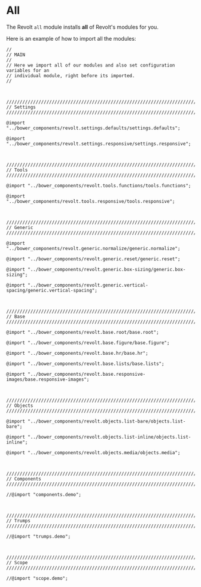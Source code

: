 # All

The Revolt `all` module installs **all** of Revolt's modules for you.

Here is an example of how to import all the modules:

    //
    // MAIN
    //
    // Here we import all of our modules and also set configuration variables for an
    // individual module, right before its imported.
    //
    
    
    
    ////////////////////////////////////////////////////////////////////////////////
    // Settings
    ////////////////////////////////////////////////////////////////////////////////
    
    @import "../bower_components/revolt.settings.defaults/settings.defaults";
    
    @import "../bower_components/revolt.settings.responsive/settings.responsive";
    
    
    
    ////////////////////////////////////////////////////////////////////////////////
    // Tools
    ////////////////////////////////////////////////////////////////////////////////
    
    @import "../bower_components/revolt.tools.functions/tools.functions";
    
    @import "../bower_components/revolt.tools.responsive/tools.responsive";
    
    
    
    ////////////////////////////////////////////////////////////////////////////////
    // Generic
    ////////////////////////////////////////////////////////////////////////////////
    
    @import "../bower_components/revolt.generic.normalize/generic.normalize";
    
    @import "../bower_components/revolt.generic.reset/generic.reset";
    
    @import "../bower_components/revolt.generic.box-sizing/generic.box-sizing";
    
    @import "../bower_components/revolt.generic.vertical-spacing/generic.vertical-spacing";
    
    
    
    ////////////////////////////////////////////////////////////////////////////////
    // Base
    ////////////////////////////////////////////////////////////////////////////////
    
    @import "../bower_components/revolt.base.root/base.root";
    
    @import "../bower_components/revolt.base.figure/base.figure";
    
    @import "../bower_components/revolt.base.hr/base.hr";
    
    @import "../bower_components/revolt.base.lists/base.lists";
    
    @import "../bower_components/revolt.base.responsive-images/base.responsive-images";
    
    
    
    ////////////////////////////////////////////////////////////////////////////////
    // Objects
    ////////////////////////////////////////////////////////////////////////////////
    
    @import "../bower_components/revolt.objects.list-bare/objects.list-bare";
    
    @import "../bower_components/revolt.objects.list-inline/objects.list-inline";
    
    @import "../bower_components/revolt.objects.media/objects.media";
    
    
    
    ////////////////////////////////////////////////////////////////////////////////
    // Components
    ////////////////////////////////////////////////////////////////////////////////
    
    //@import "components.demo";
    
    
    
    ////////////////////////////////////////////////////////////////////////////////
    // Trumps
    ////////////////////////////////////////////////////////////////////////////////
    
    //@import "trumps.demo";
    
    
    
    ////////////////////////////////////////////////////////////////////////////////
    // Scope
    ////////////////////////////////////////////////////////////////////////////////
    
    //@import "scope.demo";